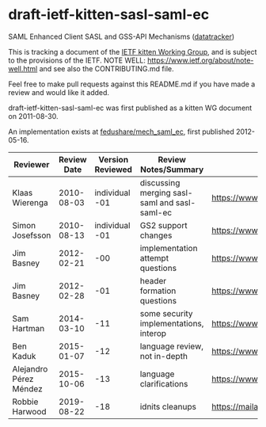 # draft-ietf-kitten-sasl-saml-ec
SAML Enhanced Client SASL and GSS-API Mechanisms ([datatracker](https://datatracker.ietf.org/doc/draft-ietf-kitten-sasl-saml-ec/))

This is tracking a document of the [IETF kitten Working Group](https://datatracker.ietf.org/wg/kitten), and is subject to the provisions of the IETF. NOTE WELL: https://www.ietf.org/about/note-well.html and see also the CONTRIBUTING.md file.

Feel free to make pull requests against this README.md if you have made a review and would like it added.

draft-ietf-kitten-sasl-saml-ec was first published as a kitten WG document on 2011-08-30.

An implementation exists at [fedushare/mech\_saml\_ec](https://github.com/fedushare/mech_saml_ec), first published 2012-05-16.

Reviewer | Review Date | Version Reviewed | Review Notes/Summary | Link to Review
---------|-------------|------------------|----------------------|---------------
Klaas Wierenga | 2010-08-03 | individual -01 | discussing merging sasl-saml and sasl-saml-ec | https://www.ietf.org/mail-archive/web/kitten/current/msg01900.html
Simon Josefsson | 2010-08-13 | individual -01 | GS2 support changes | https://www.ietf.org/mail-archive/web/kitten/current/msg01934.html
Jim Basney | 2012-02-21 | -00 | implementation attempt questions | https://www.ietf.org/mail-archive/web/kitten/current/msg02954.html
Jim Basney | 2012-02-28 | -01 | header formation questions | https://www.ietf.org/mail-archive/web/kitten/current/msg02960.html
Sam Hartman | 2014-03-10 | -11 | some security implementations, interop | https://www.ietf.org/mail-archive/web/kitten/current/msg04623.html
Ben Kaduk | 2015-01-07 | -12 | language review, not in-depth | https://www.ietf.org/mail-archive/web/kitten/current/msg05251.html
Alejandro Pérez Méndez | 2015-10-06 | -13 | language clarifications | https://www.ietf.org/mail-archive/web/kitten/current/msg05864.html
Robbie Harwood | 2019-08-22 | -18 | idnits cleanups | https://mailarchive.ietf.org/arch/msg/kitten/K8nVy8ptRDHSUU_Qmhapf2zfq6o
